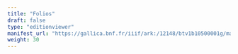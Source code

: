 ```yaml
---
title: "Folios"
draft: false
type: "editionviewer"
manifest_url: "https://gallica.bnf.fr/iiif/ark:/12148/btv1b10500001g/manifest.json"
weight: 30
---
```


